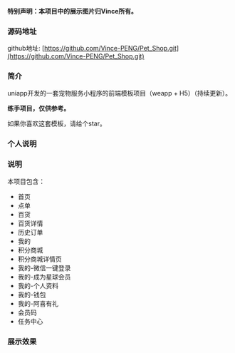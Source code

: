 **特别声明：本项目中的展示图片归Vince所有。**

### 源码地址

github地址: [https://github.com/Vince-PENG/Pet_Shop.git](https://github.com/Vince-PENG/Pet_Shop.git)

### 简介

uniapp开发的一套宠物服务小程序的前端模板项目（weapp + H5）（持续更新）。

**练手项目，仅供参考。**

如果你喜欢这套模板，请给个star。

### 个人说明

### 说明

本项目包含：

- 首页
- 点单
- 百货
- 百货详情
- 历史订单
- 我的
- 积分商城
- 积分商城详情页
- 我的-微信一键登录
- 我的-成为星球会员
- 我的-个人资料
- 我的-钱包
- 我的-阿喜有礼
- 会员码
- 任务中心

### 展示效果
